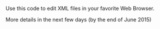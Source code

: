 Use this code to edit XML files in your favorite Web Browser.

More details in the next few days (by the end of June 2015)




